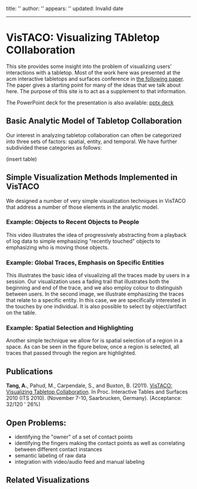 title: ''
author: ''
appears: ''
updated: Invalid date

---

# VisTACO: Visualizing TAbletop COllaboration

This site provides some insight into the problem of visualizing users' interactions with a tabletop.  Most of the work here was presented at the acm interactive tabletops and surfaces conference in [the following paper](http://hcitang.org/papers/2010-its2010-vistaco.pdf).  The paper gives a starting point for many of the ideas that we talk about here.  The purpose of this site is to act as a supplement to that information.

The PowerPoint deck for the presentation is also available: [pptx deck](http://hcitang.org/papers/2010-its2010-vistaco-presentation.pptx)

## Basic Analytic Model of Tabletop Collaboration

Our interest in analyzing tabletop collaboration can often be categorized into three sets of factors: spatial, entity, and temporal.  We have further subdivided these categories as follows:

(insert table)

## Simple Visualization Methods Implemented in VisTACO

We designed a number of very simple visualization techniques in VisTACO that address a number of those elements in the analytic model.

### Example: Objects to Recent Objects to People

This video illustrates the idea of progressively abstracting from a playback of log data to simple emphasizing "recently touched" objects to emphasizing who is moving those objects.

### Example: Global Traces, Emphasis on Specific Entities

This illustrates the basic idea of visualizing all the traces made by users in a session.  Our visualization uses a fading trail that illustrates both the beginning and end of the trace, and we also employ colour to distinguish between users.  In the second image, we illustrate emphasizing the traces that relate to a specific entity.  In this case, we are specifically interested in the touches by one individual.  It is also possible to select by object/artifact on the table.

### Example: Spatial Selection and Highlighting

Another simple technique we allow for is spatial selection of a region in a space.  As can be seen in the figure below, once a region is selected, all traces that passed through the region are highlighted.

## Publications

**Tang, A.**, Pahud, M., Carpendale, S., and Buxton, B. (2011). [VisTACO: Visualizing Tabletop Collaboration](http://hcitang.org/papers/2010-its2010-vistaco.pdf). In Proc. Interactive Tables and Surfaces 2010 (ITS 2010). (November 7-10, Saarbrucken, Germany). (Acceptance: 32/120 ' 26%)

## Open Problems:

* identifying the "owner" of a set of contact points
* identifying the fingers making the contact points as well as correlating between different contact instances
* semantic labeling of raw data
* integration with video/audio feed and manual labeling

## Related Visualizations
